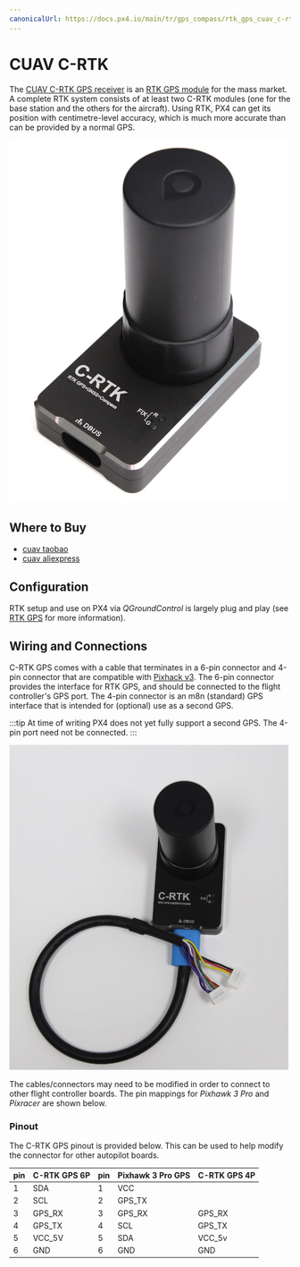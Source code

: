 ```yaml
---
canonicalUrl: https://docs.px4.io/main/tr/gps_compass/rtk_gps_cuav_c-rtk
---
```


# CUAV C-RTK

The [CUAV C-RTK GPS receiver](https://www.cuav.net/en/c_rtk_9ps/) is an [RTK GPS module](../gps_compass/rtk_gps.md) for the mass market. A complete RTK system consists of at least two C-RTK modules \(one for the base station and the others for the aircraft\). Using RTK, PX4 can get its position with centimetre-level accuracy, which is much more accurate than can be provided by a normal GPS.

<img src="../../assets/hardware/gps/rtk_c-rtk.jpg" width="500px" title="C-RTK" />


## Where to Buy

* [cuav taobao](https://item.taobao.com/item.htm?id=565380634341&spm=2014.21600712.0.0)
* [cuav aliexpress](https://www.aliexpress.com/store/product/CUAV-NEW-Flight-Controller-GPS-C-RTK-differential-positioning-navigation-module-GPS-for-PIX4-Pixhawk-pixhack/3257035_32853894248.html?spm=2114.12010608.0.0.75592fadQKPPEn)

## Configuration

RTK setup and use on PX4 via _QGroundControl_ is largely plug and play \(see [RTK GPS](../gps_compass/rtk_gps.md) for more information\).

## Wiring and Connections

C-RTK GPS comes with a cable that terminates in a 6-pin connector and 4-pin connector that are compatible with [Pixhack v3](https://doc.cuav.net/flight-controller/pixhack/en/quick-start-pixhack-v3x.html#gps--compass). The 6-pin connector provides the interface for RTK GPS, and should be connected to the flight controller's GPS port. The 4-pin connector is an m8n (standard) GPS interface that is intended for (optional) use as a second GPS.

:::tip
At time of writing PX4 does not yet fully support a second GPS. The 4-pin port need not be connected.
:::

<img src="../../assets/hardware/gps/rtk_cuav_c-rtk_to_6pin_connector.jpg" width="500px" title="C-RTK_6PIN" />

The cables/connectors may need to be modified in order to connect to other flight controller boards. The pin mappings for *Pixhawk 3 Pro* and *Pixracer* are shown below.


### Pinout

The C-RTK GPS pinout is provided below. This can be used to help modify the connector for other autopilot boards.

| pin | C-RTK GPS 6P | pin | Pixhawk 3 Pro GPS | C-RTK GPS 4P |
| --- | ------------ | --- | ----------------- | ------------ |
| 1   | SDA          | 1   | VCC               |              |
| 2   | SCL          | 2   | GPS_TX            |              |
| 3   | GPS_RX       | 3   | GPS_RX            | GPS_RX       |
| 4   | GPS_TX       | 4   | SCL               | GPS_TX       |
| 5   | VCC_5V       | 5   | SDA               | VCC_5v       |
| 6   | GND          | 6   | GND               | GND          |
